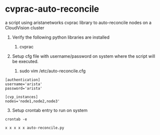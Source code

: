 # cvprac-auto-reconcile
a script using aristanetworks cvprac library to auto-reconcile nodes on a CloudVision cluster

1. Verify the following python libraries are installed
    1. cvprac

2. Setup cfg file with username/password on system where the script will be executed.
    1. sudo vim /etc/auto-reconcile.cfg

```
[authentication]
username='arista'
password='arista'

[cvp_instances]
nodes='node1,node2,node3'
```

3. Setup crontab entry to run on system

```
crontab -e

x x x x x auto-reconcile.py
```